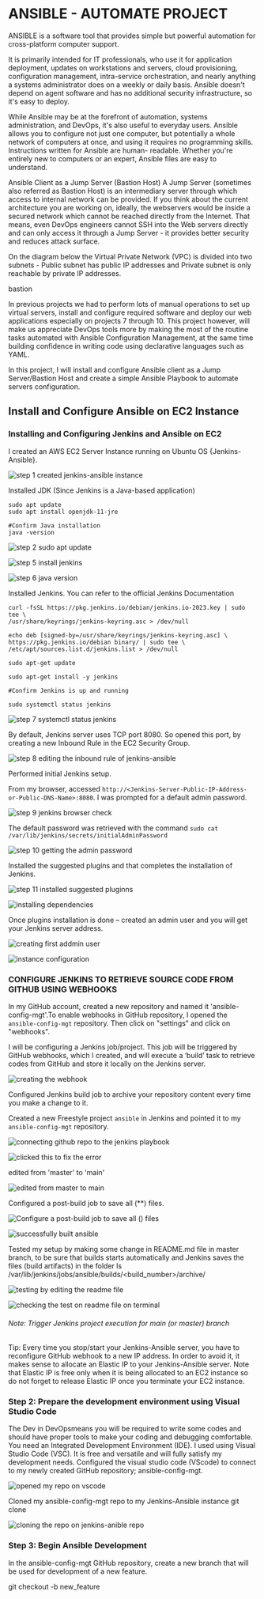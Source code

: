 # ANSIBLE - AUTOMATE PROJECT

ANSIBLE is a software tool that provides simple but powerful automation for cross-platform computer support.

It is primarily intended for IT professionals, who use it for application deployment, updates on workstations and servers, cloud provisioning, configuration management, intra-service orchestration, and nearly anything a systems administrator does on a weekly or daily basis. Ansible doesn't depend on agent software and has no additional security infrastructure, so it's easy to deploy.

While Ansible may be at the forefront of automation, systems administration, and DevOps, it's also useful to everyday users. Ansible allows you to configure not just one computer, but potentially a whole network of computers at once, and using it requires no programming skills. Instructions written for Ansible are human- readable. Whether you're entirely new to computers or an expert, Ansible files are easy to understand.

Ansible Client as a Jump Server (Bastion Host)
A Jump Server (sometimes also referred as Bastion Host) is an intermediary server through which access to internal network can be provided. If you think about the current architecture you are working on, ideally, the webservers would be inside a secured network which cannot be reached directly from the Internet. That means, even DevOps engineers cannot SSH into the Web servers directly and can only access it through a Jump Server - it provides better security and reduces attack surface.

On the diagram below the Virtual Private Network (VPC) is divided into two subnets - Public subnet has public IP addresses and Private subnet is only reachable by private IP addresses.

bastion

In previous projects we had to perform lots of manual operations to set up virtual servers, install and configure required software and deploy our web applications especially on projects 7 through 10. This project however, will make us appreciate DevOps tools more by making the most of the routine tasks automated with Ansible Configuration Management, at the same time building confidence in writing code using declarative languages such as YAML.

In this project, I will install and configure Ansible client as a Jump Server/Bastion Host and create a simple Ansible Playbook to automate servers configuration.

## Install and Configure Ansible on EC2 Instance
### Installing and Configuring Jenkins and Ansible on EC2

I created an AWS EC2 Server Instance running on  Ubuntu OS {Jenkins-Ansible}.

![step 1  created jenkins-ansible instance](https://github.com/Fiyinfoluwa-awe/darey.io-pbl/assets/131634975/9583a33c-35df-4c02-a932-162488fd7926)

Installed JDK (Since Jenkins is a Java-based application)


```
sudo apt update  
sudo apt install openjdk-11-jre

#Confirm Java installation  
java -version
```


![step 2 sudo apt update](https://github.com/Fiyinfoluwa-awe/darey.io-pbl/assets/131634975/e757e26c-9a02-41ca-875e-df1080c66972)

![step 5 install jenkins](https://github.com/Fiyinfoluwa-awe/darey.io-pbl/assets/131634975/86cd4ade-ce20-4edb-8c54-a3de7dbca4a1)

![step 6 java version](https://github.com/Fiyinfoluwa-awe/darey.io-pbl/assets/131634975/1553f8da-96cd-41f8-8b8f-d5aec60f1c6d)

Installed Jenkins. You can refer to the official Jenkins Documentation

```
curl -fsSL https://pkg.jenkins.io/debian/jenkins.io-2023.key | sudo tee \
/usr/share/keyrings/jenkins-keyring.asc > /dev/null

echo deb [signed-by=/usr/share/keyrings/jenkins-keyring.asc] \
https://pkg.jenkins.io/debian binary/ | sudo tee \
/etc/apt/sources.list.d/jenkins.list > /dev/null

sudo apt-get update

sudo apt-get install -y jenkins

#Confirm Jenkins is up and running

sudo systemctl status jenkins
```

![step 7 systemctl status jenkins](https://github.com/Fiyinfoluwa-awe/darey.io-pbl/assets/131634975/2f71048c-83b1-4628-9335-c051eab0cc56)

By default, Jenkins server uses TCP port 8080. So opened this port, by creating a new Inbound Rule in the EC2 Security Group.

![step 8 editing the inbound rule of jenkins-ansible](https://github.com/Fiyinfoluwa-awe/darey.io-pbl/assets/131634975/eb2b17a9-5803-4fd2-bd6a-03ae0b3301b9)

Performed  initial Jenkins setup.

From my browser, accessed `http://<Jenkins-Server-Public-IP-Address-or-Public-DNS-Name>:8080`. I was prompted for a default admin password.

![step 9 jenkins browser check ](https://github.com/Fiyinfoluwa-awe/darey.io-pbl/assets/131634975/506b6516-66e8-4445-a729-3698e10a96db)

The default password was retrieved with the command `sudo cat /var/lib/jenkins/secrets/initialAdminPassword`

![step 10 getting the admin password](https://github.com/Fiyinfoluwa-awe/darey.io-pbl/assets/131634975/67b560e8-ad9d-4bba-9bda-8b1c65e92206)

Installed the suggested plugins and that completes the installation of Jenkins.

![step 11 installed suggested pluginns](https://github.com/Fiyinfoluwa-awe/darey.io-pbl/assets/131634975/2947b7c4-29b1-4b0d-b50e-0fc94db0385d)

![installing dependencies ](https://github.com/Fiyinfoluwa-awe/darey.io-pbl/assets/131634975/6242fd32-6111-4a9c-ac7a-d500a3607800)

Once plugins installation is done – created an admin user and you will get your Jenkins server address.

![creating first  addmin user](https://github.com/Fiyinfoluwa-awe/darey.io-pbl/assets/131634975/0f4f5a95-5e29-491d-8c1a-3db6cb644246)

![instance configuration](https://github.com/Fiyinfoluwa-awe/darey.io-pbl/assets/131634975/922af071-f6b1-4730-9e7f-99ad36d33825)

### CONFIGURE JENKINS TO RETRIEVE SOURCE CODE FROM GITHUB USING WEBHOOKS
In my GitHub account, created a new repository and named it 'ansible-config-mgt'.To enable webhooks in GitHub repository, I opened the `ansible-config-mgt` repository. Then click on "settings" and click on "webhooks".

 I will be configuring a Jenkins job/project. This job will be triggered by GitHub webhooks, which I created, and will execute a ‘build’ task to retrieve codes from GitHub and store it locally on the Jenkins server.

![creating the webhook](https://github.com/Fiyinfoluwa-awe/darey.io-pbl/assets/131634975/edcdc1b8-1095-4afa-abe5-e4ab67029aed)


Configured Jenkins build job to archive your repository content every time you make a change to it.

Created a new Freestyle project `ansible` in Jenkins and pointed it to my `ansible-config-mgt` repository.

![connecting github repo to the jenkins playbook](https://github.com/Fiyinfoluwa-awe/darey.io-pbl/assets/131634975/af44d775-a98a-4430-9c8a-7f308870b2a1)

![clicked this to fix the error](https://github.com/Fiyinfoluwa-awe/darey.io-pbl/assets/131634975/9e2def2e-99e9-43f2-8f21-38b848616f11)

edited from 'master' to 'main'

![edited from master to main](https://github.com/Fiyinfoluwa-awe/darey.io-pbl/assets/131634975/9bf5ffcf-d980-47d2-ba37-18641b3e26f5)

Configured a post-build job to save all (**) files.

![Configure a post-build job to save all () files](https://github.com/Fiyinfoluwa-awe/darey.io-pbl/assets/131634975/63451084-7d69-4996-b165-2bc83b109663)

![successfully built ansible](https://github.com/Fiyinfoluwa-awe/darey.io-pbl/assets/131634975/5f96e6d0-d1fa-41b2-9f8c-fbcff3cfe0cf)

Tested my setup by making some change in README.md file in master branch, to be sure that builds starts automatically and Jenkins saves the files (build artifacts) in the folder ls /var/lib/jenkins/jobs/ansible/builds/<build_number>/archive/

![testing by editing the readme file](https://github.com/Fiyinfoluwa-awe/darey.io-pbl/assets/131634975/9c09440d-7ce7-4de0-85ae-7c7658137575)

![checking the test on readme file on terminal](https://github.com/Fiyinfoluwa-awe/darey.io-pbl/assets/131634975/bd14cecc-0e0f-4d91-b1f4-9181d64a34a9)

###### Note: Trigger Jenkins project execution for main (or master) branch

Tip: Every time you stop/start your Jenkins-Ansible server, you have to reconfigure GitHub webhook to a new IP address. In order to avoid it, it makes sense to allocate an Elastic IP to your Jenkins-Ansible server. Note that Elastic IP is free only when it is being allocated to an EC2 instance so do not forget to release Elastic IP once you terminate your EC2 instance.

### Step 2: Prepare the development environment using Visual Studio Code
The Dev in DevOpsmeans you will be required to write some codes and should have proper tools to make your coding and debugging comfortable. You need an Integrated Development Environment (IDE). I used using Visual Studio Code (VSC). It is free and versatile and will fully satisfy my development needs.  Configured the visual studio code (VScode) to connect to my newly created GitHub repository; ansible-config-mgt.

![opened my repo on vscode](https://github.com/Fiyinfoluwa-awe/darey.io-pbl/assets/131634975/e0c4a470-efaa-49c4-9323-457c390e7a39)

Cloned my ansible-config-mgt repo to my Jenkins-Ansible instance
git clone <ansible-config-mgt repo link>

![cloning the repo on jenkins-anible repo](https://github.com/Fiyinfoluwa-awe/darey.io-pbl/assets/131634975/c3b4d431-fe6c-4168-96dd-da942661a894)

### Step 3: Begin Ansible Development
In the ansible-config-mgt GitHub repository, create a new branch that will be used for development of a new feature.

git checkout -b new_feature


